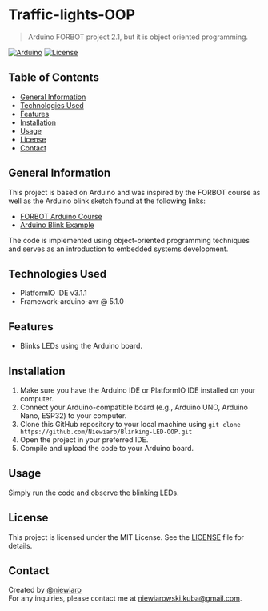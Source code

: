 # Traffic-lights-OOP
> Arduino FORBOT project 2.1, but it is object oriented programming.

[![Arduino](https://img.shields.io/badge/Arduino-Programming-orange.svg)](https://www.arduino.cc/)
[![License](https://img.shields.io/badge/License-MIT-blue.svg)](https://opensource.org/licenses/MIT)

## Table of Contents

- [General Information](#general-information)
- [Technologies Used](#technologies-used)
- [Features](#features)
- [Installation](#installation)
- [Usage](#usage)
- [License](#license)
- [Contact](#contact)

## General Information

This project is based on Arduino and was inspired by the FORBOT course as well as the Arduino blink sketch found at the following links:
- [FORBOT Arduino Course](https://forbot.pl/blog/kurs-arduino-uart-komunikacja-z-komputerem-pc-zmienne-id3836)
- [Arduino Blink Example](https://www.arduino.cc/en/Tutorial/BuiltInExamples/Blink)

The code is implemented using object-oriented programming techniques and serves as an introduction to embedded systems development.

## Technologies Used

- PlatformIO IDE v3.1.1
- Framework-arduino-avr @ 5.1.0

## Features

- Blinks LEDs using the Arduino board.

## Installation

1. Make sure you have the Arduino IDE or PlatformIO IDE installed on your computer.
2. Connect your Arduino-compatible board (e.g., Arduino UNO, Arduino Nano, ESP32) to your computer.
3. Clone this GitHub repository to your local machine using `git clone https://github.com/Niewiaro/Blinking-LED-OOP.git`
4. Open the project in your preferred IDE.
5. Compile and upload the code to your Arduino board.

## Usage

Simply run the code and observe the blinking LEDs.

## License

This project is licensed under the MIT License. See the [LICENSE](LICENSE) file for details.

## Contact

Created by [@niewiaro](https://github.com/Niewiaro)  
For any inquiries, please contact me at niewiarowski.kuba@gmail.com.
